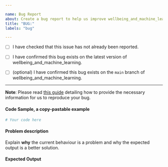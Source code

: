 ```yaml
---

name: Bug Report
about: Create a bug report to help us improve wellbeing_and_machine_learning
title: "BUG:"
labels: "bug"

---
```


- [ ] I have checked that this issue has not already been reported.

- [ ] I have confirmed this bug exists on the latest version of wellbeing_and_machine_learning.

- [ ] (optional) I have confirmed this bug exists on the `main` branch of wellbeing_and_machine_learning.

---

**Note**: Please read [this
guide](https://matthewrocklin.com/blog/work/2018/02/28/minimal-bug-reports) detailing
how to provide the necessary information for us to reproduce your bug.

#### Code Sample, a copy-pastable example

```python
# Your code here
```

#### Problem description

Explain **why** the current behaviour is a problem and why the expected output is a
better solution.

#### Expected Output
